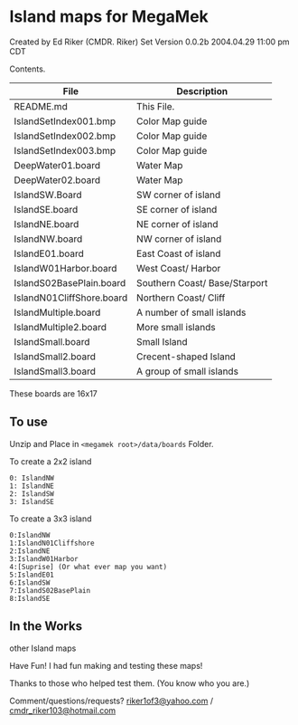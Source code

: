 # Island maps for MegaMek

Created by Ed Riker (CMDR. Riker)
Set Version 0.0.2b
2004.04.29 11:00 pm CDT

Contents.

| File                      | Description                   |
|---------------------------|-------------------------------|
| README.md                 | This File.                    |
| IslandSetIndex001.bmp     | Color Map guide               |
| IslandSetIndex002.bmp     | Color Map guide               |
| IslandSetIndex003.bmp     | Color Map guide               |
| DeepWater01.board         | Water Map                     |
| DeepWater02.board         | Water Map                     |
| IslandSW.Board            | SW corner of island           |
| IslandSE.board            | SE corner of island           |
| IslandNE.board            | NE corner of island           |
| IslandNW.board            | NW corner of island           |
| IslandE01.board           | East Coast of island          |
| IslandW01Harbor.board     | West Coast/ Harbor            |
| IslandS02BasePlain.board  | Southern Coast/ Base/Starport |
| IslandN01CliffShore.board | Northern Coast/ Cliff         |
| IslandMultiple.board      | A number of small islands     |
| IslandMultiple2.board     | More small islands            |
| IslandSmall.board         | Small Island                  |
| IslandSmall2.board        | Crecent-shaped Island         |
| IslandSmall3.board        | A group of small islands      |

These boards are 16x17

## To use

Unzip and Place in `<megamek root>/data/boards` Folder.

To create a 2x2 island

```Text
0: IslandNW
1: IslandNE
2: IslandSW
3: IslandSE
```

To create a 3x3 island

```Text
0:IslandNW
1:IslandN01Cliffshore
2:IslandNE
3:IslandW01Harbor
4:[Suprise] (Or what ever map you want)
5:IslandE01
6:IslandSW
7:IslandS02BasePlain
8:IslandSE
```

## In the Works

other Island maps

Have Fun!  I had fun making and testing these maps!

Thanks to those who helped test them. (You know who you are.)

Comment/questions/requests? <riker1of3@yahoo.com> / <cmdr_riker103@hotmail.com>
